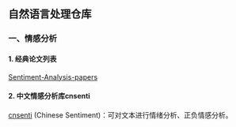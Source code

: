 ## 自然语言处理仓库

### 一、情感分析
#### 1. 经典论文列表 

[Sentiment-Analysis-papers](https://github.com/XuZeliang2020/NLP/tree/Sentiment-Analysis-papers )


#### 2. 中文情感分析库cnsenti

[cnsenti](https://github.com/XuZeliang2020/NLP/tree/cnsenti) (Chinese Sentiment)：可对文本进行情绪分析、正负情感分析。
